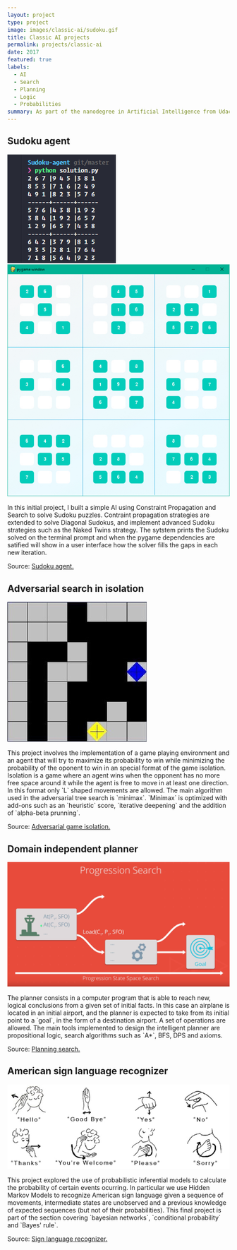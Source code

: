 ```yaml
---
layout: project
type: project
image: images/classic-ai/sudoku.gif
title: Classic AI projects
permalink: projects/classic-ai
date: 2017
featured: true
labels:
  - AI
  - Search
  - Planning
  - Logic
  - Probabilities
summary: As part of the nanodegree in Artificial Intelligence from Udacity I worked on several AI projects exploring the realms of contraint satisfcation, search, logic and reasoning, automated planning and probabilistic models.
---
```

## Sudoku agent
<div class="ui small rounded images">
  <img class="ui image zoom" src="../images/classic-ai/sudoku-terminal.png">
  <img class="ui image zoom" src="../images/classic-ai/sudoku-static.png">
</div>

<p class="pjustify">In this initial project, I built a simple AI using Constraint Propagation and Search to solve Sudoku puzzles. Contraint propagation strategies are extended to solve Diagonal Sudokus, and implement advanced Sudoku strategies such as the Naked Twins strategy. The sytstem prints the Sudoku solved on the terminal prompt and when the pygame dependencies are satified will show in a user interface how the solver fills the gaps in each new iteration.</p>

<p class="pjustify">Source: <a class="hlink" href="https://github.com/juandarr/Sudoku-agent"><i class="large github icon"></i>Sudoku agent.</a></p>

## Adversarial search in isolation

<img class="ui medium right floated rounded image chime zoom medium-amp1_3" src="../images/classic-ai/isolated-agent.jpeg">

<p class="pjustify">This project involves the implementation of a game playing environment and an agent that will try to maximize its probability to win while minimizing the probability of the oponent to win in an special format of the game isolation. Isolation is a game where an agent wins when the opponent has no more free space around it while the agent is free to move in at least one direction. In this format only `L` shaped movements are allowed. The main algorithm used in the adversarial tree search is `minimax`. `Minimax` is optimized with add-ons such as an `heuristic` score, `iterative deepening` and the addition of `alpha-beta prunning`.</p>

<p class="pjustify">Source: <a class="hlink" href="https://github.com/juandarr/Adversarial-game-isolation"><i class="large github icon"></i>Adversarial game isolation.</a></p>

## Domain independent planner 

<img class="ui medium right floated rounded image chime zoom medium-amp1_3 h-img" src="../images/classic-ai/progression.png">

<p class="pjustify">The planner consists in a computer program that is able to reach new, logical conclusions from a given set of initial facts. In this case an airplane is located in an initial airport, and the planner is expected to take from its initial point to a `goal`, in the form of a destination airport. A set of operations are allowed. The main tools implemented to design the intelligent planner are propositional logic, search algorithms such as `A*`, BFS, DPS and axioms.</p>

<p class="pjustify">Source: <a class="hlink" href="https://github.com/juandarr/Planning-search"><i class="large github icon"></i>Planning search.</a></p>

## American sign language recognizer 

<img class="ui medium right floated rounded image chime zoom medium-amp1_3 h-img" src="../images/classic-ai/asl-recognizer.png">

<p class="pjustify">This project explored the use of probabilistic inferential models to calculate the probability of certain events ocurring. In particular we use Hidden Markov Models to recognize American sign language given a sequence of movements, intermediate states are unobserved and a previous knowledge of expected sequences (but not of their probabilities). This final project is part of the section covering `bayesian networks`, `conditional probability` and `Bayes' rule`.</p>

<p class="pjustify">Source: <a class="hlink" href="https://github.com/juandarr/Sign-language-recognizer"><i class="large github icon"></i>Sign language recognizer.</a></p>